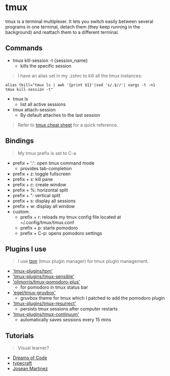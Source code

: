 # tmux

tmux is a terminal multiplexer.
It lets you switch easily between several programs in one terminal, detach them (they keep running in the background) and reattach them to a different terminal.

## Commands

- tmux kill-session -t {session_name}
  - kills the specific session

> I have an alias set in my .zshrc to kill all the tmux instances:

```
alias tkill="tmux ls | awk '{print $1}'|sed 's/.$//'| xargs -t -n1 tmux kill-session -t"
```

- tmux ls
  - list all active sessions
- tmux attach-session
  - By default attaches to the last session

> Refer to [tmux cheat sheet](https://tmuxcheatsheet.com/) for a quick reference.

## Bindings

> My tmux prefix is set to C-a

- prefix + ':': open tmux command mode
  - provides tab-completion
- prefix + z: toggle fullscreen
- prefix + x: kill pane
- prefix + c: create window
- prefix + %: horizontal split
- prefix + ": vertical split
- prefix + s: display all sessions
- prefix + w: display all window
- custom:
  - prefix + r: reloads my tmux config file located at ~/.config/tmux/tmux.conf
  - prefix + p: starts pomodoro
  - prefix + C-p: opens pomodoro settings

## Plugins I use

> I use [tpm](https://github.com/tmux-plugins/tpm) (tmux plugin manager) for tmux plugin management.

- ['tmux-plugins/tpm'](https:/egithub.com/tmux-plugins/tpm)
- ['tmux-plugins/tmux-sensible'](https://github.com/tmux-plugins/tmux-sensible)
- ['olimorris/tmux-pomodoro-plus'](https://github.com/olimorris/tmux-pomodoro-plus)
  - for pomodoro in tmux status bar
- ['egel/tmux-gruvbox'](https://github.com/egel/tmux-gruvbox)
  - gruvbox theme for tmux which I patched to add the pomodoro plugin
- ['tmux-plugins/tmux-resurrect'](https://github.com/tmux-plugins/tmux-resurrect)
  - persists tmux sessions after computer restarts
- ['tmux-plugins/tmux-continuum'](https://github.com/tmux-plugins/tmux-continuum)
  - automatically saves sessions every 15 mins

## Tutorials

> Visual learner?

- [Dreams of Code](https://www.youtube.com/watch?v=DzNmUNvnB04)
- [typecraft](https://www.youtube.com/watch?v=H70lULWJeig)
- [Josean Martinez](https://www.youtube.com/watch?v=U-omALWIBos)
